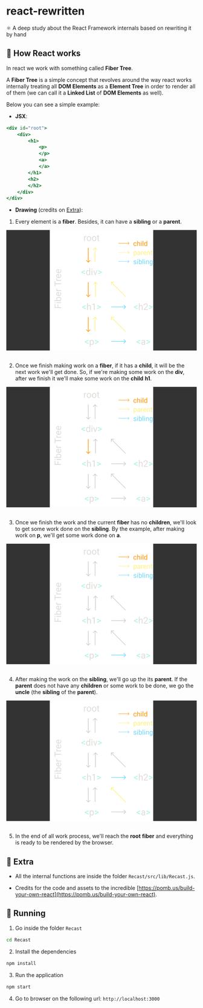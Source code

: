 # react-rewritten
:atom_symbol: A deep study about the React Framework internals based on rewriting it by hand

## 🌆 How React works
In react we work with something called **Fiber Tree**.

A **Fiber Tree** is a simple concept that revolves around the way react works internally treating all **DOM Elements** as a **Element Tree** in order to render all of them (we can call it a **Linked List** of **DOM Elements** as well).

Below you can see a simple example:

- **JSX**:

```jsx
<div id="root">
	<div>
		<h1>
			<p>
			</p>
			<a>
			</a>
		</h1>
		<h2>
		</h2>
	</div>
</div>
```

- **Drawing** (credits on [Extra](#extra-info)):

1. Every element is a **fiber**. Besides, it can have a **sibling** or a **parent**.
<div style="display: flex; justify-content: center;background-color: #333">
	<img src="./assets/fiber1.png" style="background-color: #333">
</div>

<br />

2. Once we finish making work on a **fiber**, if it has a **child**, it will be the next work we'll get done. So, if we're making some work on the **div**, after we finish it we'll make some work on the **child** **h1**.
<div style="display: flex; justify-content: center;background-color: #333">
	<img src="./assets/fiber2.png" style="background-color: #333">
</div>

<br />

3. Once we finish the work and the current **fiber** has no **children**, we'll look to get some work done on the **sibling**. By the example, after making work on **p**, we'll get some work done on **a**.
<div style="display: flex; justify-content: center;background-color: #333">
	<img src="./assets/fiber3.png" style="background-color: #333">
</div>

<br />

4. After making the work on the **sibling**, we'll go up the its **parent**. If the **parent** does not have any **children** or some work to be done, we go the **uncle** (the **sibling** of the **parent**).
<div style="display: flex; justify-content: center;background-color: #333">
	<img src="./assets/fiber4.png" style="background-color: #333">
</div>

<br />

5. In the end of all work process, we'll reach the **root** **fiber** and everything is ready to be rendered by the browser.

<a name="extra-info"></a>

## 🌊 Extra

- All the internal functions are inside the folder ```Recast/src/lib/Recast.js```.

- Credits for the code and assets to the incredible [https://pomb.us/build-your-own-react](https://pomb.us/build-your-own-react).

## 🌋 Running

1. Go inside the folder ```Recast```
```sh
cd Recast
```

2. Install the dependencies
```sh
npm install
```

3. Run the application
```sh
npm start
```

4. Go to browser on the following url: ```http://localhost:3000```